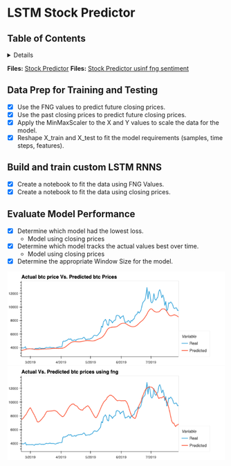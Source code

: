# LSTM Stock Predictor

## Table of Contents

<details>
<ol>
<li>
Data Prep for Training and Testing
<li>
Build and train custom LSTM RNNS
<li>
Evaluate Model Performance
</li>
</ol>
</details>

**Files:** [Stock Predictor](./code/lstm_stock_predictor_closing.ipynb)
**Files:** [Stock Predictor usinf fng sentiment](./code/lstm_stock_predictor_fng.ipynb)

## Data Prep for Training and Testing

- [x] Use the FNG values to predict future closing prices.
- [x] Use the past closing prices to predict future closing prices. 
- [x] Apply the MinMaxScaler to the X and Y values to scale the data for the model. 
- [x] Reshape X_train and X_test to fit the model requirements (samples, time steps, features). 

## Build and train custom LSTM RNNS

- [x] Create a notebook to fit the data using FNG Values. 
- [x] Create a notebook to fit the data using closing prices. 

## Evaluate Model Performance

- [x] Determine which model had the lowest loss.
    - Model using closing prices
- [x] Determine which model tracks the actual values best over time.
    - Model using closing prices
- [x] Determine the appropriate Window Size for the model. 

!["Actual vs BTC predicted values"](./images/actual_vs_predicted_btc_price.png)
!["Actual vs BTC predicted values using fng sentiment"](./images/actual_vs_predicted_btc_price_fng.png)
